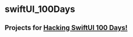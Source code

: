 # swiftUI_100Days

## Projects for [Hacking SwiftUI 100 Days!](https://www.hackingwithswift.com/100/swiftui)

